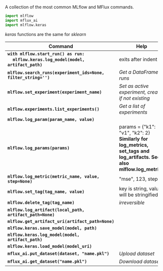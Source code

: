 A collection of the most common MLflow and MFlux commands.

```python
import mlflow
import mflux_ai
import mlflow.keras
```
_keras_ functions are the same for _sklearn_

|Command|Help|
|---|---|
|**`with mlflow.start_run() as run:`<br>&nbsp;&nbsp;&nbsp;&nbsp;`mlflow.keras.log_model(model, artifact_path)`**|exits after indent|
|**`mlflow.search_runs(experiment_ids=None, filter_string='')`**|_Get a DataFrame of runs_|
|**`mlflow.set_experiment(experiment_name)`**|_Set as active experiment, create if not existing_|
|**`mlflow.experiments.list_experiments()`**|_Get a list of experiments_|
|**`mlflow.log_param(param_name, value)`**||
|**`mlflow.log_params(params)`**|params = {"k1": "v1", "k2": 2} **Similarly for log_metrics, set_tags and log_artifacts. See also mlflow.log_metrics**|
|**`mlflow.log_metric(metric_name, value, step=None)`**|"mse", 123, step=2|
|**`mlflow.set_tag(tag_name, value)`**|key is string, value will be stringified|
|**`mlflow.delete_tag(tag_name)`**|_irreversible_|
|**`mlflow.log_artifact(local_path, artifact_path=None)`**||
|**`mlflow.get_artifact_uri(artifact_path=None)`**||
|**`mlflow.keras.save_model(model, path)`**||
|**`mlflow.keras.log_model(model, artifact_path)`**||
|**`mlflow.keras.load_model(model_uri)`**||
|**`mflux_ai.put_dataset(dataset, "name.pkl")`**|_Upload dataset_|
|**`mflux_ai.get_dataset("name.pkl")`**|_Download dataset_|